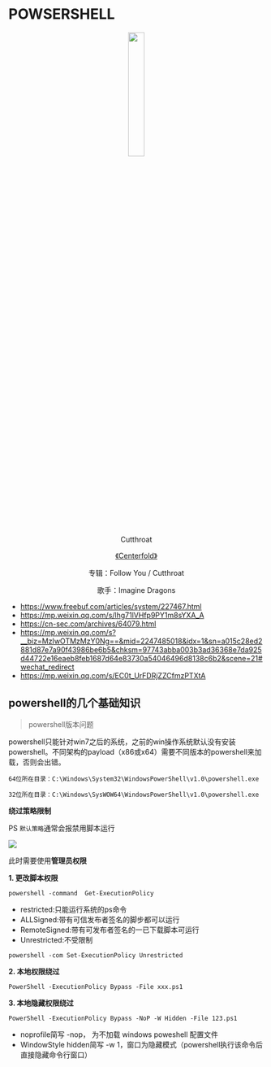 # POWSERSHELL

<p align="center">
    <img src="http://p2.music.126.net/z_JBzmgPbPUc3WwAsYOlhg==/109951165796436734.jpg?param=130y130" width="25%">
</p>

<p align="center">Cutthroat</p>
<p align="center"><a href="http://music.163.com/song?id=1826961929"><font>《Centerfold》</font></a> </p>
<p align="center">专辑：Follow You / Cutthroat</p>
<p align="center">歌手：Imagine Dragons</p>


- https://www.freebuf.com/articles/system/227467.html
- https://mp.weixin.qq.com/s/lhg71lVHfp9PY1m8sYXA_A
- https://cn-sec.com/archives/64079.html
- https://mp.weixin.qq.com/s?__biz=MzIwOTMzMzY0Ng==&mid=2247485018&idx=1&sn=a015c28ed2881d87e7a90f43986be6b5&chksm=97743abba003b3ad36368e7da925d44722e16eaeb8feb1687d64e83730a54046496d8138c6b2&scene=21#wechat_redirect
- https://mp.weixin.qq.com/s/EC0t_UrFDRjZZCfmzPTXtA

## powershell的几个基础知识

> powershell版本问题

powershell只能针对win7之后的系统，之前的win操作系统默认没有安装powershell。不同架构的payload（x86或x64）需要不同版本的powershell来加载，否则会出错。

```
64位所在目录：C:\Windows\System32\WindowsPowerShell\v1.0\powershell.exe

32位所在目录：C:\Windows\SysWOW64\WindowsPowerShell\v1.0\powershell.exe
```

**绕过策略限制**

PS `默认策略`通常会报禁用脚本运行

![](img/1.png)

此时需要使用**管理员权限**

**1. 更改脚本权限**

```
powershell -command  Get-ExecutionPolicy
```

- restricted:只能运行系统的ps命令
- ALLSigned:带有可信发布者签名的脚步都可以运行
- RemoteSigned:带有可发布者签名的一已下载脚本可运行
- Unrestricted:不受限制

```
powershell -com Set-ExecutionPolicy Unrestricted
```

**2. 本地权限绕过**

```
PowerShell -ExecutionPolicy Bypass -File xxx.ps1
```

**3. 本地隐藏权限绕过**

```
PowerShell -ExecutionPolicy Bypass -NoP -W Hidden -File 123.ps1
```
- noprofile简写 -nop， 为不加载 windows poweshell 配置文件
- WindowStyle hidden简写 -w 1，窗口为隐藏模式（powershell执行该命令后直接隐藏命令行窗口）